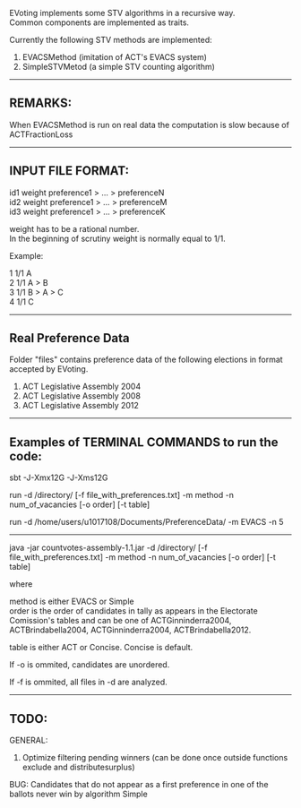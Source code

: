 EVoting implements some STV algorithms in a recursive way.  
Common components are implemented as traits.  


Currently the following STV methods are implemented:  

1) EVACSMethod (imitation of ACT's EVACS system)  
2) SimpleSTVMetod (a simple STV counting algorithm)  

-----------------------------------------------------------------
REMARKS:
-----------------------------------------------------------------

When EVACSMethod is run on real data the computation is slow because of ACTFractionLoss

-----------------------------------------------------------------
INPUT FILE FORMAT:
-----------------------------------------------------------------

id1 weight preference1 > ... > preferenceN  
id2 weight preference1 > ... > preferenceM  
id3 weight preference1 > ... > preferenceK  

weight has to be a rational number.  
In the beginning of scrutiny weight is normally equal to 1/1.  

Example:  

1 1/1 A  
2 1/1 A > B  
3 1/1 B > A > C  
4 1/1 C  


-----------------------------------------------------------------   
Real Preference Data
-----------------------------------------------------------------

Folder "files" contains preference data of the following elections in format accepted by EVoting.

1) ACT Legislative Assembly 2004  
2) ACT Legislative Assembly 2008  
3) ACT Legislative Assembly 2012  

-----------------------------------------------------------------   
Examples of TERMINAL COMMANDS to run the code:  
-----------------------------------------------------------------  

sbt -J-Xmx12G -J-Xms12G  

run -d /directory/ [-f file_with_preferences.txt] -m method -n num_of_vacancies [-o order] [-t table]


run -d /home/users/u1017108/Documents/PreferenceData/ -m EVACS -n 5

-----------------------------------------------------------------

java -jar countvotes-assembly-1.1.jar -d /directory/ [-f file_with_preferences.txt] -m method -n num_of_vacancies [-o order] [-t table]

where

method is either EVACS or Simple  
order is the order of candidates in tally as appears in the Electorate Comission's tables and can be one of ACTGinninderra2004, ACTBrindabella2004, ACTGinninderra2004, ACTBrindabella2012.

table is either ACT or Concise. Concise is default.

If -o is ommited, candidates are unordered.

If -f is ommited, all files in -d are analyzed.

-----------------------------------------------------------------
TODO:
-----------------------------------------------------------------

GENERAL:
 
1) Optimize filtering pending winners (can be done once outside functions exclude and distributesurplus)

BUG:
Candidates that do not appear as a first preference in one of the ballots never win by algorithm Simple

